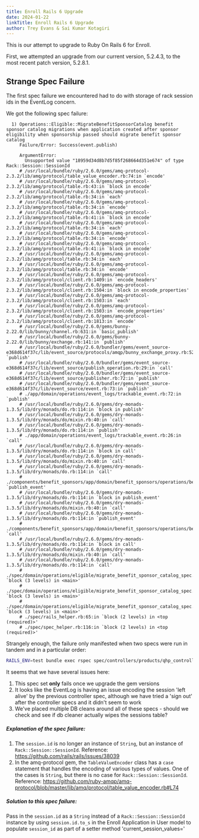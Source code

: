 ```yaml
---
title: Enroll Rails 6 Upgrade
date: 2024-01-22
linkTitle: Enroll Rails 6 Upgrade
author: Trey Evans & Sai Kumar Kotagiri
---
```


This is our attempt to upgrade to Ruby On Rails 6 for Enroll.

First, we attempted an upgrade from our current version, 5.2.4.3, to the most recent patch version, 5.2.8.1.

## Strange Spec Failure

The first spec failure we encountered had to do with storage of rack session ids in the EventLog concern.

We got the following spec failure:

```shell
  1) Operations::Eligible::MigrateBenefitSponsorCatalog benefit sponsor catalog migrations when application created after sponsor eligibility when sponsorship passed should migrate benefit sponsor catalog
     Failure/Error: Success(event.publish)

     ArgumentError:
       Unsupported value "18959d34d8b7d5f85f268664d351e674" of type Rack::Session::SessionId
     # /usr/local/bundle/ruby/2.6.0/gems/amq-protocol-2.3.2/lib/amq/protocol/table_value_encoder.rb:74:in `encode'
     # /usr/local/bundle/ruby/2.6.0/gems/amq-protocol-2.3.2/lib/amq/protocol/table.rb:43:in `block in encode'
     # /usr/local/bundle/ruby/2.6.0/gems/amq-protocol-2.3.2/lib/amq/protocol/table.rb:34:in `each'
     # /usr/local/bundle/ruby/2.6.0/gems/amq-protocol-2.3.2/lib/amq/protocol/table.rb:34:in `encode'
     # /usr/local/bundle/ruby/2.6.0/gems/amq-protocol-2.3.2/lib/amq/protocol/table.rb:41:in `block in encode'
     # /usr/local/bundle/ruby/2.6.0/gems/amq-protocol-2.3.2/lib/amq/protocol/table.rb:34:in `each'
     # /usr/local/bundle/ruby/2.6.0/gems/amq-protocol-2.3.2/lib/amq/protocol/table.rb:34:in `encode'
     # /usr/local/bundle/ruby/2.6.0/gems/amq-protocol-2.3.2/lib/amq/protocol/table.rb:41:in `block in encode'
     # /usr/local/bundle/ruby/2.6.0/gems/amq-protocol-2.3.2/lib/amq/protocol/table.rb:34:in `each'
     # /usr/local/bundle/ruby/2.6.0/gems/amq-protocol-2.3.2/lib/amq/protocol/table.rb:34:in `encode'
     # /usr/local/bundle/ruby/2.6.0/gems/amq-protocol-2.3.2/lib/amq/protocol/client.rb:1409:in `encode_headers'
     # /usr/local/bundle/ruby/2.6.0/gems/amq-protocol-2.3.2/lib/amq/protocol/client.rb:1504:in `block in encode_properties'
     # /usr/local/bundle/ruby/2.6.0/gems/amq-protocol-2.3.2/lib/amq/protocol/client.rb:1503:in `each'
     # /usr/local/bundle/ruby/2.6.0/gems/amq-protocol-2.3.2/lib/amq/protocol/client.rb:1503:in `encode_properties'
     # /usr/local/bundle/ruby/2.6.0/gems/amq-protocol-2.3.2/lib/amq/protocol/client.rb:1813:in `encode'
     # /usr/local/bundle/ruby/2.6.0/gems/bunny-2.22.0/lib/bunny/channel.rb:631:in `basic_publish'
     # /usr/local/bundle/ruby/2.6.0/gems/bunny-2.22.0/lib/bunny/exchange.rb:141:in `publish'
     # /usr/local/bundle/ruby/2.6.0/bundler/gems/event_source-e368d614f37c/lib/event_source/protocols/amqp/bunny_exchange_proxy.rb:52:in `publish'
     # /usr/local/bundle/ruby/2.6.0/bundler/gems/event_source-e368d614f37c/lib/event_source/publish_operation.rb:29:in `call'
     # /usr/local/bundle/ruby/2.6.0/bundler/gems/event_source-e368d614f37c/lib/event_source/publisher.rb:72:in `publish'
     # /usr/local/bundle/ruby/2.6.0/bundler/gems/event_source-e368d614f37c/lib/event_source/event.rb:73:in `publish'
     # ./app/domain/operations/event_logs/trackable_event.rb:72:in `publish'
     # /usr/local/bundle/ruby/2.6.0/gems/dry-monads-1.3.5/lib/dry/monads/do.rb:114:in `block in publish'
     # /usr/local/bundle/ruby/2.6.0/gems/dry-monads-1.3.5/lib/dry/monads/do/mixin.rb:40:in `call'
     # /usr/local/bundle/ruby/2.6.0/gems/dry-monads-1.3.5/lib/dry/monads/do.rb:114:in `publish'
     # ./app/domain/operations/event_logs/trackable_event.rb:26:in `call'
     # /usr/local/bundle/ruby/2.6.0/gems/dry-monads-1.3.5/lib/dry/monads/do.rb:114:in `block in call'
     # /usr/local/bundle/ruby/2.6.0/gems/dry-monads-1.3.5/lib/dry/monads/do/mixin.rb:40:in `call'
     # /usr/local/bundle/ruby/2.6.0/gems/dry-monads-1.3.5/lib/dry/monads/do.rb:114:in `call'
     # ./components/benefit_sponsors/app/domain/benefit_sponsors/operations/benefit_sponsorships/shop_osse_eligibilities/create_shop_osse_eligibility.rb:154:in `publish_event'
     # /usr/local/bundle/ruby/2.6.0/gems/dry-monads-1.3.5/lib/dry/monads/do.rb:114:in `block in publish_event'
     # /usr/local/bundle/ruby/2.6.0/gems/dry-monads-1.3.5/lib/dry/monads/do/mixin.rb:40:in `call'
     # /usr/local/bundle/ruby/2.6.0/gems/dry-monads-1.3.5/lib/dry/monads/do.rb:114:in `publish_event'
     # ./components/benefit_sponsors/app/domain/benefit_sponsors/operations/benefit_sponsorships/shop_osse_eligibilities/create_shop_osse_eligibility.rb:30:in `call'
     # /usr/local/bundle/ruby/2.6.0/gems/dry-monads-1.3.5/lib/dry/monads/do.rb:114:in `block in call'
     # /usr/local/bundle/ruby/2.6.0/gems/dry-monads-1.3.5/lib/dry/monads/do/mixin.rb:40:in `call'
     # /usr/local/bundle/ruby/2.6.0/gems/dry-monads-1.3.5/lib/dry/monads/do.rb:114:in `call'
     # ./spec/domain/operations/eligible/migrate_benefit_sponsor_catalog_spec.rb:64:in `block (3 levels) in <main>'
     # ./spec/domain/operations/eligible/migrate_benefit_sponsor_catalog_spec.rb:77:in `block (3 levels) in <main>'
     # ./spec/domain/operations/eligible/migrate_benefit_sponsor_catalog_spec.rb:119:in `block (3 levels) in <main>'
     # ./spec/rails_helper.rb:65:in `block (2 levels) in <top (required)>'
     # ./spec/spec_helper.rb:116:in `block (2 levels) in <top (required)>'
```

Strangely enough, the failure only manifested when two specs were run in tandem and in a particular order:

```bash
RAILS_ENV=test bundle exec rspec spec/controllers/products/qhp_controller_spec.rb spec/domain/operations/eligible/migrate_benefit_sponsor_catalog_spec.rb
```

It seems that we have several issues here:
1. This spec set **only** fails once we upgrade the gem versions
2. It looks like the EventLog is having an issue encoding the session 'left alive' by the previous controller spec, although we have tried a 'sign out' after the controller specs and it didn't seem to work
3. We've placed multiple DB cleans around all of these specs - should we check and see if db cleaner actually wipes the sessions table?

##### Explanation of the spec failure:
  1. The `session.id` is no longer an instance of `String`, but an instance of `Rack::Session::SessionId`. Reference: https://github.com/rails/rails/issues/38039
  2. In the amq-protocol gem, the `TableValueEncoder` class has a `case` statement that handles the encoding of various types of values.  One of the cases is `String`, but there is no case for `Rack::Session::SessionId`. Reference: https://github.com/ruby-amqp/amq-protocol/blob/master/lib/amq/protocol/table_value_encoder.rb#L74

##### Solution to this spec failure:
  Pass in the `session.id` as a `String` instead of a `Rack::Session::SessionId` instance by using `session.id.to_s` in the Enroll Application in User model to populate `session_id` as part of a setter method 'current_session_values='
